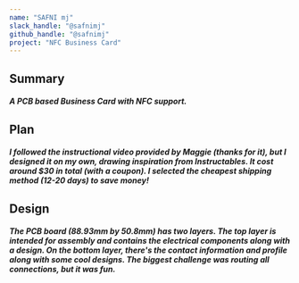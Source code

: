 ```yaml
---
name: "SAFNI mj"
slack_handle: "@safnimj"
github_handle: "@safnimj"
project: "NFC Business Card"
---
```



## Summary
##### A PCB based Business Card with NFC support.

## Plan
##### I followed the instructional video provided by Maggie (thanks for it), but I designed it on my own, drawing inspiration from Instructables. It cost around $30 in total (with a coupon). I selected the cheapest shipping method (12-20 days) to save money!

## Design
##### The PCB board (88.93mm by 50.8mm) has two layers. The top layer is intended for assembly and contains the electrical components along with a design. On the bottom layer, there's the contact information and profile along with some cool designs. The biggest challenge was routing all connections, but it was fun.
